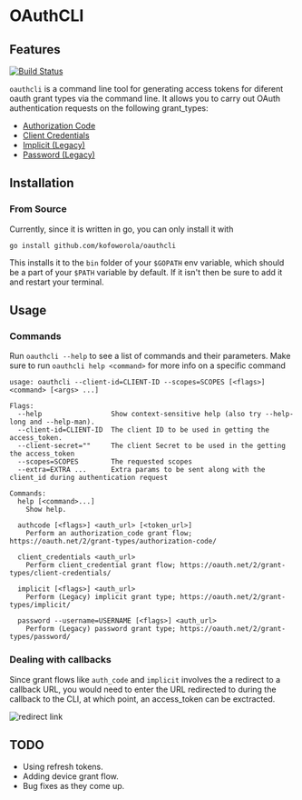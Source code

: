 # OAuthCLI
## Features
[![Build Status](https://travis-ci.org/kofoworola/oauthcli.svg?branch=master)](https://travis-ci.org/kofoworola/oauthcli)


`oauthcli` is a command line tool for generating access tokens for diferent oauth grant types via the command line. It allows you to carry out OAuth authentication requests on the following grant_types:
- [Authorization Code](https://oauth.net/2/grant-types/authorization-code/)
- [Client Credentials](https://oauth.net/2/grant-types/client-credentials/)
- [Implicit (Legacy)](https://oauth.net/2/grant-types/implicit/)
- [Password (Legacy)](https://oauth.net/2/grant-types/password/)

## Installation
### From Source
Currently, since it is written in go, you can only install it with
```
go install github.com/kofoworola/oauthcli
```

This installs it to the `bin` folder of your `$GOPATH` env variable, which should be a part of your `$PATH` variable by default. If it isn't then be sure to add it and restart your terminal.

## Usage
### Commands
Run `oauthcli --help` to see a list of commands and their parameters. Make sure to run `oauthcli help <command>` for more info on a specific command

```
usage: oauthcli --client-id=CLIENT-ID --scopes=SCOPES [<flags>] <command> [<args> ...]

Flags:
  --help                 Show context-sensitive help (also try --help-long and --help-man).
  --client-id=CLIENT-ID  The client ID to be used in getting the access_token.
  --client-secret=""     The client Secret to be used in the getting the access_token
  --scopes=SCOPES        The requested scopes
  --extra=EXTRA ...      Extra params to be sent along with the client_id during authentication request

Commands:
  help [<command>...]
    Show help.

  authcode [<flags>] <auth_url> [<token_url>]
    Perform an authorization_code grant flow; https://oauth.net/2/grant-types/authorization-code/

  client_credentials <auth_url>
    Perform client_credential grant flow; https://oauth.net/2/grant-types/client-credentials/

  implicit [<flags>] <auth_url>
    Perform (Legacy) implicit grant type; https://oauth.net/2/grant-types/implicit/

  password --username=USERNAME [<flags>] <auth_url>
    Perform (Legacy) password grant type; https://oauth.net/2/grant-types/password/
```

### Dealing with callbacks
Since grant flows like `auth_code` and `implicit` involves the a redirect to a callback URL, you would need to enter the URL redirected to during the callback to the CLI, at which point, an access_token can be exctracted.

![redirect link](https://i.imgur.com/aqztbpV.png)

## TODO
- Using refresh tokens.
- Adding device grant flow.
- Bug fixes as they come up.
